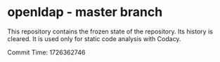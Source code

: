 # openldap - master branch

This repository contains the frozen state of the repository.
Its history is cleared. It is used only for static code
analysis with Codacy.

Commit Time: 1726362746
